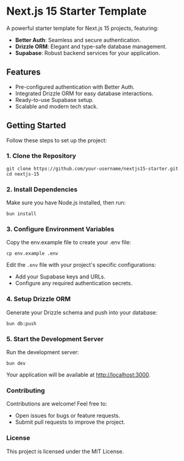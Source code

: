 # Next.js 15 Starter Template

A powerful starter template for Next.js 15 projects, featuring:

- **Better Auth**: Seamless and secure authentication.
- **Drizzle ORM**: Elegant and type-safe database management.
- **Supabase**: Robust backend services for your application.

## Features

- Pre-configured authentication with Better Auth.
- Integrated Drizzle ORM for easy database interactions.
- Ready-to-use Supabase setup.
- Scalable and modern tech stack.

## Getting Started

Follow these steps to set up the project:

### 1\. Clone the Repository

```
git clone https://github.com/your-username/nextjs15-starter.git
cd nextjs-15
```

### 2\. Install Dependencies

Make sure you have Node.js installed, then run:

```
bun install
```

### 3\. Configure Environment Variables

Copy the env.example file to create your .env file:

```
cp env.example .env
```

Edit the `.env` file with your project's specific configurations:

- Add your Supabase keys and URLs.
- Configure any required authentication secrets.

### 4\. Setup Drizzle ORM

Generate your Drizzle schema and push into your database:

```
bun db:push
```

### 5\. Start the Development Server

Run the development server:

```
bun dev
```

Your application will be available at [http://localhost:3000](http://localhost:3000).

### Contributing

Contributions are welcome! Feel free to:

- Open issues for bugs or feature requests.
- Submit pull requests to improve the project.

### License

This project is licensed under the MIT License.
